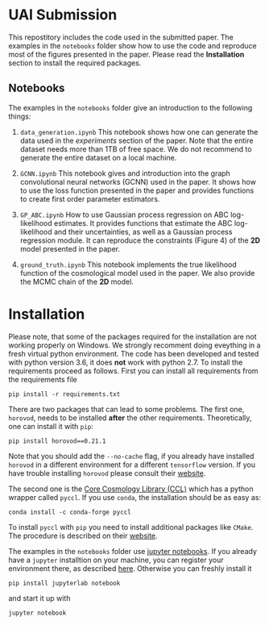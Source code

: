 # UAI Submission

This repostitory includes the code used in the submitted paper. The examples in the `notebooks` folder show how to use the code and reproduce most of the figures presented in the paper. Please read the __Installation__ section to install the required packages. 

## Notebooks

The examples in the `notebooks` folder give an introduction to the following things:

1. `data_generation.ipynb` This notebook shows how one can generate the data used in the *experiments* section of the paper. Note that the entire dataset needs more than 1TB of free space. We do not recommend to generate the entire dataset on a local machine.

2. `GCNN.ipynb` This notebook gives and introduction into the graph convolutional neural networks (GCNN) used in the paper. It shows how to use the loss function presented in the paper and provides functions to create first order parameter estimators.

3. `GP_ABC.ipynb` How to use Gaussian process regression on ABC log-likelihood estimates. It provides functions that estimate the ABC log-likelihood and their uncertainties, as well as a Gaussian process regression module. It can reproduce the constraints (Figure 4) of the __2D__ model presented in the paper.

4. `ground_truth.ipynb` This notebook implements the true likelihood function of the cosmological model used in the paper. We also provide the MCMC chain of the __2D__ model.

# Installation

Please note, that some of the packages required for the installation are not working properly on Windows. We strongly recomment doing eveything in a fresh virtual python environment. The code has been developed and tested with python version 3.6, it does __not__ work with python 2.7. To install the requirements proceed as follows. First you can install all requirements from the requirements file

```
pip install -r requirements.txt
```

There are two packages that can lead to some problems. The first one, `horovod`, needs to be installed __after__ the other requirements. Theoretically, one can install it with `pip`:

```
pip install horovod==0.21.1
```

Note that you should add the `--no-cache` flag, if you already have installed `horovod` in a different environment for a different `tensorflow` version. If you have trouble installing `horovod` please consult their [website](https://horovod.readthedocs.io/en/stable/install_include.html).

The second one is the [Core Cosmology Library (CCL)](https://github.com/LSSTDESC/CCL) which has a python wrapper called `pyccl`. If you use `conda`, the installation should be as easy as:

```
conda install -c conda-forge pyccl
```

To install `pyccl` with `pip` you need to install additional packages like `CMake`. The procedure is described on their [website](https://github.com/LSSTDESC/CCL).

The examples in the `notebooks` folder use [jupyter notebooks](https://jupyter.org/). If you already have a `jupyter` installtion on your machine, you can register your environment there, as described [here](https://ipython.readthedocs.io/en/stable/install/kernel_install.html). Otherwise you can freshly install it

```
pip install jupyterlab notebook
```

and start it up with

```
jupyter notebook
```
